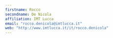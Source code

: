 ```yaml
---
firstname: Rocco
secondname: De Nicola
affiliation: IMT Lucca
email: "rocco.denicola@imtlucca.it"
web: "http://www.imtlucca.it/it/rocco.denicola"
---
```

